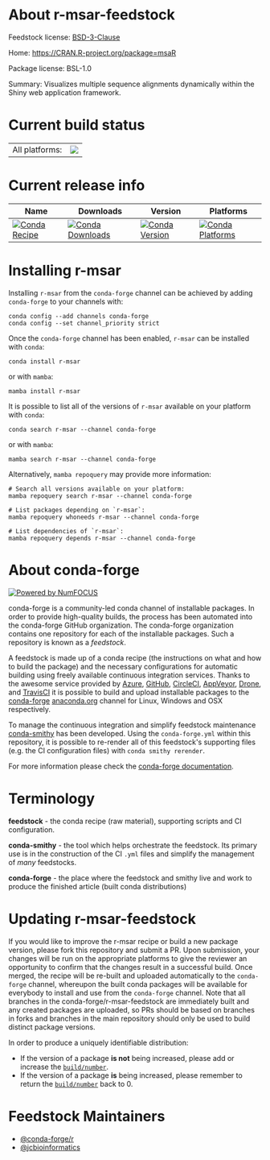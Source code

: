 About r-msar-feedstock
======================

Feedstock license: [BSD-3-Clause](https://github.com/conda-forge/r-msar-feedstock/blob/main/LICENSE.txt)

Home: https://CRAN.R-project.org/package=msaR

Package license: BSL-1.0

Summary: Visualizes multiple sequence alignments dynamically within the Shiny web application framework.

Current build status
====================


<table><tr><td>All platforms:</td>
    <td>
      <a href="https://dev.azure.com/conda-forge/feedstock-builds/_build/latest?definitionId=16156&branchName=main">
        <img src="https://dev.azure.com/conda-forge/feedstock-builds/_apis/build/status/r-msar-feedstock?branchName=main">
      </a>
    </td>
  </tr>
</table>

Current release info
====================

| Name | Downloads | Version | Platforms |
| --- | --- | --- | --- |
| [![Conda Recipe](https://img.shields.io/badge/recipe-r--msar-green.svg)](https://anaconda.org/conda-forge/r-msar) | [![Conda Downloads](https://img.shields.io/conda/dn/conda-forge/r-msar.svg)](https://anaconda.org/conda-forge/r-msar) | [![Conda Version](https://img.shields.io/conda/vn/conda-forge/r-msar.svg)](https://anaconda.org/conda-forge/r-msar) | [![Conda Platforms](https://img.shields.io/conda/pn/conda-forge/r-msar.svg)](https://anaconda.org/conda-forge/r-msar) |

Installing r-msar
=================

Installing `r-msar` from the `conda-forge` channel can be achieved by adding `conda-forge` to your channels with:

```
conda config --add channels conda-forge
conda config --set channel_priority strict
```

Once the `conda-forge` channel has been enabled, `r-msar` can be installed with `conda`:

```
conda install r-msar
```

or with `mamba`:

```
mamba install r-msar
```

It is possible to list all of the versions of `r-msar` available on your platform with `conda`:

```
conda search r-msar --channel conda-forge
```

or with `mamba`:

```
mamba search r-msar --channel conda-forge
```

Alternatively, `mamba repoquery` may provide more information:

```
# Search all versions available on your platform:
mamba repoquery search r-msar --channel conda-forge

# List packages depending on `r-msar`:
mamba repoquery whoneeds r-msar --channel conda-forge

# List dependencies of `r-msar`:
mamba repoquery depends r-msar --channel conda-forge
```


About conda-forge
=================

[![Powered by
NumFOCUS](https://img.shields.io/badge/powered%20by-NumFOCUS-orange.svg?style=flat&colorA=E1523D&colorB=007D8A)](https://numfocus.org)

conda-forge is a community-led conda channel of installable packages.
In order to provide high-quality builds, the process has been automated into the
conda-forge GitHub organization. The conda-forge organization contains one repository
for each of the installable packages. Such a repository is known as a *feedstock*.

A feedstock is made up of a conda recipe (the instructions on what and how to build
the package) and the necessary configurations for automatic building using freely
available continuous integration services. Thanks to the awesome service provided by
[Azure](https://azure.microsoft.com/en-us/services/devops/), [GitHub](https://github.com/),
[CircleCI](https://circleci.com/), [AppVeyor](https://www.appveyor.com/),
[Drone](https://cloud.drone.io/welcome), and [TravisCI](https://travis-ci.com/)
it is possible to build and upload installable packages to the
[conda-forge](https://anaconda.org/conda-forge) [anaconda.org](https://anaconda.org/)
channel for Linux, Windows and OSX respectively.

To manage the continuous integration and simplify feedstock maintenance
[conda-smithy](https://github.com/conda-forge/conda-smithy) has been developed.
Using the ``conda-forge.yml`` within this repository, it is possible to re-render all of
this feedstock's supporting files (e.g. the CI configuration files) with ``conda smithy rerender``.

For more information please check the [conda-forge documentation](https://conda-forge.org/docs/).

Terminology
===========

**feedstock** - the conda recipe (raw material), supporting scripts and CI configuration.

**conda-smithy** - the tool which helps orchestrate the feedstock.
                   Its primary use is in the construction of the CI ``.yml`` files
                   and simplify the management of *many* feedstocks.

**conda-forge** - the place where the feedstock and smithy live and work to
                  produce the finished article (built conda distributions)


Updating r-msar-feedstock
=========================

If you would like to improve the r-msar recipe or build a new
package version, please fork this repository and submit a PR. Upon submission,
your changes will be run on the appropriate platforms to give the reviewer an
opportunity to confirm that the changes result in a successful build. Once
merged, the recipe will be re-built and uploaded automatically to the
`conda-forge` channel, whereupon the built conda packages will be available for
everybody to install and use from the `conda-forge` channel.
Note that all branches in the conda-forge/r-msar-feedstock are
immediately built and any created packages are uploaded, so PRs should be based
on branches in forks and branches in the main repository should only be used to
build distinct package versions.

In order to produce a uniquely identifiable distribution:
 * If the version of a package **is not** being increased, please add or increase
   the [``build/number``](https://docs.conda.io/projects/conda-build/en/latest/resources/define-metadata.html#build-number-and-string).
 * If the version of a package **is** being increased, please remember to return
   the [``build/number``](https://docs.conda.io/projects/conda-build/en/latest/resources/define-metadata.html#build-number-and-string)
   back to 0.

Feedstock Maintainers
=====================

* [@conda-forge/r](https://github.com/conda-forge/r/)
* [@jcbioinformatics](https://github.com/jcbioinformatics/)


